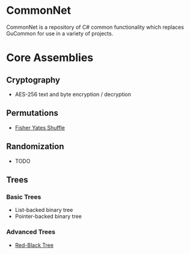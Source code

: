 # CommonNet
CommonNet is a repository of C# common functionality which replaces GuCommon for use in a variety of projects.

# Core Assemblies
## Cryptography
- AES-256 text and byte encryption / decryption

## Permutations
* [Fisher Yates Shuffle](https://en.wikipedia.org/wiki/Fisher%E2%80%93Yates_shuffle)

## Randomization
* TODO

## Trees
### Basic Trees
* List-backed binary tree
* Pointer-backed binary tree

### Advanced Trees
* [Red-Black Tree](https://en.wikipedia.org/wiki/Red%E2%80%93black_tree)
